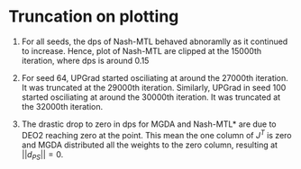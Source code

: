 # Truncation on plotting

1. For all seeds, the dps of Nash-MTL behaved abnoramlly as it continued to increase. Hence, plot of Nash-MTL are clipped at the 15000th iteration, where dps is around 0.15

2. For seed 64, UPGrad started osciliating at around the 27000th iteration. It was truncated at the 29000th iteration. Similarly, UPGrad in seed 100 started osciliating at around the 30000th iteration. It was truncated at the 32000th iteration.

3. The drastic drop to zero in dps for MGDA and Nash-MTL* are due to DEO2 reaching zero at the point. This mean the one column of $J^T$ is zero and MGDA distributed all the weights to the zero column, resulting at $||d_{PS}|| = 0$.

